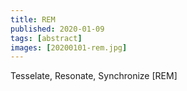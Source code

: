 ```yaml
---
title: REM
published: 2020-01-09
tags: [abstract]
images: [20200101-rem.jpg]
---
```


Tesselate, Resonate, Synchronize [REM]
